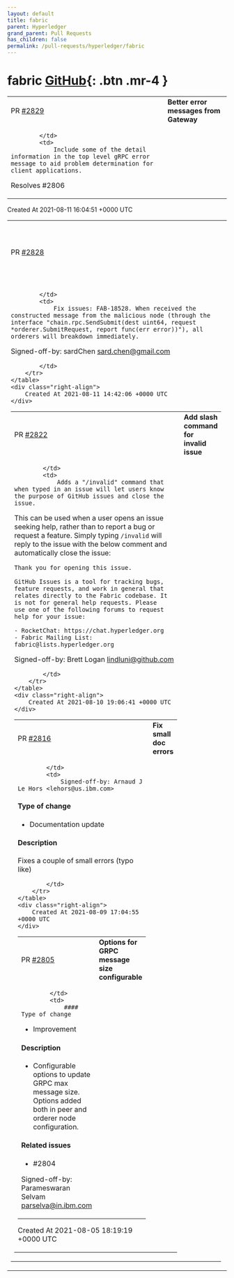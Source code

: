 ```yaml
---
layout: default
title: fabric
parent: Hyperledger
grand_parent: Pull Requests
has_children: false
permalink: /pull-requests/hyperledger/fabric
---
```


# fabric <span class="fs-3 right-align">[GitHub](https://github.com/hyperledger/fabric){: .btn .mr-4 }</span>


<div>
    <table>
        <tr>
            <td>
                PR <a href="https://github.com/hyperledger/fabric/pull/2829" class=".btn">#2829</a>
            </td>
            <td>
                <b>
                    Better error messages from Gateway
                </b>
            </td>
        </tr>
        <tr>
            <td>
                
            </td>
            <td>
                Include some of the detail information in the top level gRPC error message to aid problem determination for client applications.

Resolves #2806
            </td>
        </tr>
    </table>
    <div class="right-align">
        Created At 2021-08-11 16:04:51 +0000 UTC
    </div>
</div>

<div>
    <table>
        <tr>
            <td>
                PR <a href="https://github.com/hyperledger/fabric/pull/2828" class=".btn">#2828</a>
            </td>
            <td>
                <b>
                    Fix FAB-18528: remove panic in ifConfig func
                </b>
            </td>
        </tr>
        <tr>
            <td>
                
            </td>
            <td>
                Fix issues: FAB-18528. When received the constructed message from the malicious node (through the interface "chain.rpc.SendSubmit(dest uint64, request *orderer.SubmitRequest, report func(err error))"), all orderers will breakdown immediately.

Signed-off-by: sardChen <sard.chen@gmail.com>



            </td>
        </tr>
    </table>
    <div class="right-align">
        Created At 2021-08-11 14:42:06 +0000 UTC
    </div>
</div>

<div>
    <table>
        <tr>
            <td>
                PR <a href="https://github.com/hyperledger/fabric/pull/2822" class=".btn">#2822</a>
            </td>
            <td>
                <b>
                    Add slash command for invalid issue
                </b>
            </td>
        </tr>
        <tr>
            <td>
                
            </td>
            <td>
                Adds a "/invalid" command that when typed in an issue will let users know the purpose of GitHub issues and close the issue.

This can be used when a user opens an issue seeking help, rather than to report a bug or request a feature. Simply typing `/invalid` will reply to the issue with the below comment and automatically close the issue:

```
Thank you for opening this issue.

GitHub Issues is a tool for tracking bugs, feature requests, and work in general that 
relates directly to the Fabric codebase. It is not for general help requests. Please 
use one of the following forums to request help for your issue:

- RocketChat: https://chat.hyperledger.org
- Fabric Mailing List: fabric@lists.hyperledger.org
```

Signed-off-by: Brett Logan <lindluni@github.com>

            </td>
        </tr>
    </table>
    <div class="right-align">
        Created At 2021-08-10 19:06:41 +0000 UTC
    </div>
</div>

<div>
    <table>
        <tr>
            <td>
                PR <a href="https://github.com/hyperledger/fabric/pull/2816" class=".btn">#2816</a>
            </td>
            <td>
                <b>
                    Fix small doc errors
                </b>
            </td>
        </tr>
        <tr>
            <td>
                
            </td>
            <td>
                Signed-off-by: Arnaud J Le Hors <lehors@us.ibm.com>

#### Type of change

- Documentation update

#### Description

Fixes a couple of small errors (typo like)

            </td>
        </tr>
    </table>
    <div class="right-align">
        Created At 2021-08-09 17:04:55 +0000 UTC
    </div>
</div>

<div>
    <table>
        <tr>
            <td>
                PR <a href="https://github.com/hyperledger/fabric/pull/2805" class=".btn">#2805</a>
            </td>
            <td>
                <b>
                    Options for GRPC message size configurable
                </b>
            </td>
        </tr>
        <tr>
            <td>
                
            </td>
            <td>
                #### Type of change
- Improvement 

#### Description
- Configurable options to update GRPC max message size.  Options added both in peer and orderer node configuration.

#### Related issues
- #2804 

Signed-off-by: Parameswaran Selvam <parselva@in.ibm.com>
            </td>
        </tr>
    </table>
    <div class="right-align">
        Created At 2021-08-05 18:19:19 +0000 UTC
    </div>
</div>

